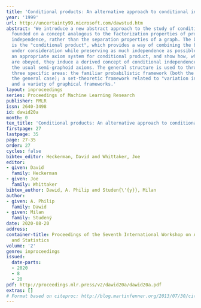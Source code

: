 ```yaml
---
title: 'Conditional products: An alternative approach to conditional independence'
year: '1999'
url: http://uncertainty99.microsoft.com/dawstud.htm
abstract: 'We introduce a new abstract approach to the study of conditional independence,
  founded on a concept analogous to the factorization properties of probabilistic
  independence, rather than the separation properties of a graph. The basic ingredient
  is the "conditional product", which provides a way of combining the basic objects
  under consideration while preserving as much independence as possible. We introduce
  an appropriate axiom system for conditional product, and show how, when these axioms
  are obeyed, they induce a derived concept of conditional independence which obeys
  the usual semi-graphoid axioms. The general structure is used to throw light on
  three specific areas: the familiar probabilistic framework (both the discrete and
  the general case); a set-theoretic framework related to "variation independence";
  and a variety of graphical frameworks.'
layout: inproceedings
series: Proceedings of Machine Learning Research
publisher: PMLR
issn: 2640-3498
id: dawid20a
month: 0
tex_title: 'Conditional products: An alternative approach to conditional independence'
firstpage: 27
lastpage: 35
page: 27-35
order: 27
cycles: false
bibtex_editor: Heckerman, David and Whittaker, Joe
editor:
- given: David
  family: Heckerman
- given: Joe
  family: Whittaker
bibtex_author: Dawid, A. Philip and Studen{\'{y}}, Milan
author:
- given: A. Philip
  family: Dawid
- given: Milan
  family: Studený
date: 2020-08-20
address:
container-title: Proceedings of the Seventh International Workshop on Artificial Intelligence
  and Statistics
volume: '2'
genre: inproceedings
issued:
  date-parts:
  - 2020
  - 8
  - 20
pdf: http://proceedings.mlr.press/v2/dawid20a/dawid20a.pdf
extras: []
# Format based on citeproc: http://blog.martinfenner.org/2013/07/30/citeproc-yaml-for-bibliographies/
---
```


